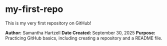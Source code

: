 # my-first-repo

This is my very first repository on GitHub!

**Author:** Samantha Hartzell
**Date Created:** September 30, 2025
**Purpose:** Practicing GitHub basics, including creating a repository and a README file.
